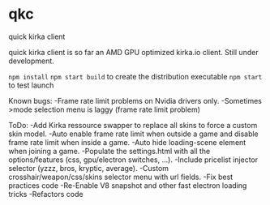 # qkc
quick kirka client

quick kirka client is so far an AMD GPU optimized kirka.io client. Still under development.

`npm install`
`npm start build` to create the distribution executable
`npm start` to test launch

Known bugs:
-Frame rate limit problems on Nvidia drivers only.
-Sometimes >mode selection menu is laggy (frame rate limit problem)

ToDo:
-Add Kirka ressource swapper to replace all skins to force a custom skin model.
-Auto enable frame rate limit when outside a game and disable frame rate limit when inside a game.
-Auto hide loading-scene element when joining a game.
-Populate the settings.html with all the options/features (css, gpu/electron switches, ...).
-Include pricelist injector selector (yzzz, bros, kryptic, average).
-Custom crosshair/weapon/css/skins selector menu with url fields.
-Fix best practices code
-Re-Enable V8 snapshot and other fast electron loading tricks
-Refactors code
